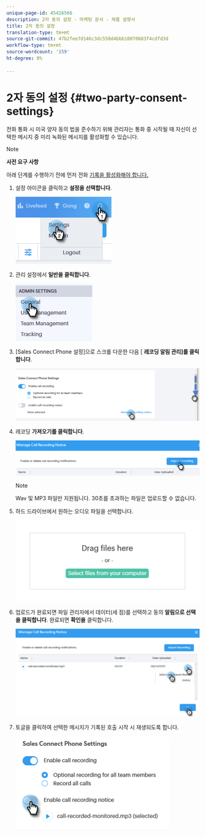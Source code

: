 ```yaml
---
unique-page-id: 45416566
description: 2자 동의 설정 - 마케팅 문서 - 제품 설명서
title: 2자 동의 설정
translation-type: tm+mt
source-git-commit: 47b2fee7d146c3dc558d4bbb10070683f4cdfd3d
workflow-type: tm+mt
source-wordcount: '159'
ht-degree: 0%

---
```



# 2자 동의 설정 {#two-party-consent-settings}

전화 통화 시 미국 양자 동의 법을 준수하기 위해 관리자는 통화 중 시작될 때 자신이 선택한 메시지 중 미리 녹화된 메시지를 활성화할 수 있습니다.

>[!NOTE]
>
>**사전 요구 사항**
>
>아래 단계를 수행하기 전에 먼저 전화 [기록을 활성화해야 합니다.](http://docs.marketo.com/x/dAC1Ag)

1. 설정 아이콘을 클릭하고 **설정을 선택합니다**.

   ![](assets/one-1.png)

1. 관리 설정에서 **일반을 클릭합니다**.

   ![](assets/two-1.png)

1. [Sales Connect Phone 설정]으로 스크롤 다운한 다음 [ **레코딩 알림 관리]를 클릭합니다**.

   ![](assets/three-1.png)

1. 레코딩 **가져오기를 클릭합니다**.

   ![](assets/four-1.png)

   >[!NOTE]
   >
   >Wav 및 MP3 파일만 지원됩니다. 30초를 초과하는 파일은 업로드할 수 없습니다.

1. 하드 드라이브에서 원하는 오디오 파일을 선택합니다.

   ![](assets/five.png)

1. 업로드가 완료되면 파일 관리자에서 데이터(세 점)를 선택하고 동의 **알림으로 선택을 클릭합니다**. 완료되면 **확인을** 클릭합니다.

   ![](assets/six.png)

1. 토글을 클릭하여 선택한 메시지가 기록된 호출 시작 시 재생되도록 합니다.

   ![](assets/seven.png)

